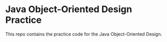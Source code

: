 # Java Object-Oriented Design Practice

This repo contains the practice code for the Java Object-Oriented Design.